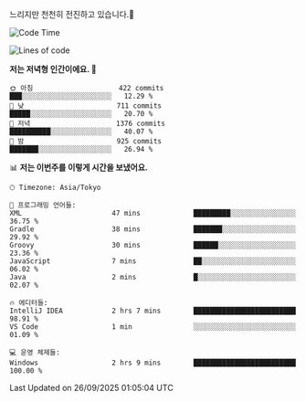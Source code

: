 느리지만 천천히 전진하고 있습니다.🐢

<!--START_SECTION:waka-->
![Code Time](http://img.shields.io/badge/Code%20Time-1%2C668%20hrs%2013%20mins-blue)

![Lines of code](https://img.shields.io/badge/%EC%A0%80%EB%8A%94%20%EC%97%AC%ED%83%9C%EA%B9%8C%EC%A7%80%20-940.6%20thousand%20%EC%A4%84%EC%9D%98%20%EC%BD%94%EB%93%9C%EB%A5%BC%20%EC%9E%91%EC%84%B1%ED%96%88%EC%96%B4%EC%9A%94.-blue)

**저는 저녁형 인간이에요. 🦉** 

```text
🌞 아침                     422 commits         ███░░░░░░░░░░░░░░░░░░░░░░   12.29 % 
🌆 낮　                     711 commits         █████░░░░░░░░░░░░░░░░░░░░   20.70 % 
🌃 저녁                     1376 commits        ██████████░░░░░░░░░░░░░░░   40.07 % 
🌙 밤　                     925 commits         ███████░░░░░░░░░░░░░░░░░░   26.94 % 
```


📊 **저는 이번주를 이렇게 시간을 보냈어요.** 

```text
🕑︎ Timezone: Asia/Tokyo

💬 프로그래밍 언어들: 
XML                      47 mins             █████████░░░░░░░░░░░░░░░░   36.75 % 
Gradle                   38 mins             ███████░░░░░░░░░░░░░░░░░░   29.92 % 
Groovy                   30 mins             ██████░░░░░░░░░░░░░░░░░░░   23.36 % 
JavaScript               7 mins              ██░░░░░░░░░░░░░░░░░░░░░░░   06.02 % 
Java                     2 mins              █░░░░░░░░░░░░░░░░░░░░░░░░   02.07 % 

🔥 에디터들: 
IntelliJ IDEA            2 hrs 7 mins        █████████████████████████   98.91 % 
VS Code                  1 min               ░░░░░░░░░░░░░░░░░░░░░░░░░   01.09 % 

💻 운영 체제들: 
Windows                  2 hrs 9 mins        █████████████████████████   100.00 % 
```


 Last Updated on 26/09/2025 01:05:04 UTC
<!--END_SECTION:waka-->
